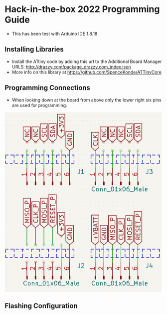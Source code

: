 # Hack-in-the-box 2022 Programming Guide
- This has been test with Arduino IDE 1.8.18


## Installing Libraries
- Install the ATtiny code by adding this url to the Additional Board Manager URLS: http://drazzy.com/package_drazzy.com_index.json
- More info on this library at https://github.com/SpenceKonde/ATTinyCore

## Programming Connections
- When looking down at the board from above only the lower right six pins are used for programming.

![Headers](kicad-files/headers.png)
## Flashing Configuration
